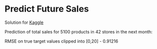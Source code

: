# Predict Future Sales

Solution for [Kaggle](https://www.kaggle.com/c/competitive-data-science-predict-future-sales) 

Prediction of total sales for 5100 products in 42 stores in the next month:

RMSE on true target values clipped into [0,20] - 0.91216
